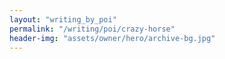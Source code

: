 ```yaml
---
layout: "writing_by_poi"
permalink: "/writing/poi/crazy-horse"
header-img: "assets/owner/hero/archive-bg.jpg"
---
```

